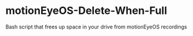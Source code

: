 # motionEyeOS-Delete-When-Full
Bash script that frees up space in your drive from motionEyeOS recordings
